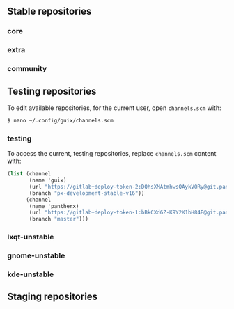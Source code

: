 ---
---

## Stable repositories

### core

### extra

### community

## Testing repositories

To edit available repositories, for the current user, open `channels.scm` with:

```bash
$ nano ~/.config/guix/channels.scm
```

### testing

To access the current, testing repositories, replace `channels.scm` content with:

```scheme
(list (channel
       (name 'guix)
       (url "https://gitlab+deploy-token-2:DQhsXMAtmhwsQAykVQRy@git.pantherx.org/development/pantherx.git")
       (branch "px-development-stable-v16"))
      (channel
       (name 'pantherx)
       (url "https://gitlab+deploy-token-1:bBkCXd6Z-K9Y2K1bH84E@git.pantherx.org/development/guix-pantherx.git")
       (branch "master")))
```

### lxqt-unstable

### gnome-unstable

### kde-unstable

## Staging repositories
